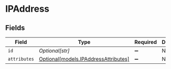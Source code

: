 # IPAddress


## Fields

| Field                                                                    | Type                                                                     | Required                                                                 | Description                                                              |
| ------------------------------------------------------------------------ | ------------------------------------------------------------------------ | ------------------------------------------------------------------------ | ------------------------------------------------------------------------ |
| `id`                                                                     | *Optional[str]*                                                          | :heavy_minus_sign:                                                       | N/A                                                                      |
| `attributes`                                                             | [Optional[models.IPAddressAttributes]](../models/ipaddressattributes.md) | :heavy_minus_sign:                                                       | N/A                                                                      |